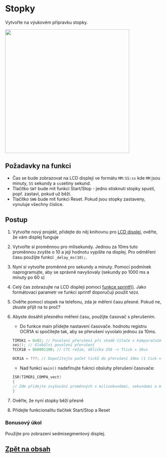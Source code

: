 # Stopky

Vytvořte na výukovém přípravku stopky. 

<img src="https://github.com/user-attachments/assets/fc7ba275-656b-448f-9df5-7d8b9a2ae141" width="400"/>

## Požadavky na funkci

- Čas se bude zobrazovat na LCD displeji ve formátu ```MM:SS:ss``` kde ```MM``` jsou minuty, ```SS``` sekundy a ```ss```setiny sekund.
- Tlačítko ```SW7``` bude mít funkci Start/Stop - jedno stisknutí stopky spustí, popř. zastaví, pokud už běží.
- Tlačítko ```SW6``` bude mít funkci Reset. Pokud jsou stopky zastaveny, vynuluje všechny číslice.


## Postup

1. Vytvořte nový projekt, přidejte do něj knihovnu pro [LCD displej](https://tomaschovanec.github.io/MIT/12_LCD.html), ověřte, že vám displej funguje
2. Vytvořte si proměnnou pro milisekundy. Jednou za 10ms tuto proměnnou zvyšte o 10 a její hodnotu vypište na displej. Pro odměření času použijte funkci ```_delay_ms(10);```.
3. Nyní si vytvořte proměnné pro sekundy a minuty. Pomocí podmínek naprogramujte, aby se správně navyšovaly (sekundy po 1000 ms a minuty po 60 s)
4. Celý čas zobrazujte na LCD displeji pomocí [funkce sprintf()](https://github.com/TomasChovanec/MIT/blob/main/12_LCD.md#ascii-k%C3%B3d-funkce-sprintf). Jako formátovací parametr ve funkci sprintf doporučuji použít ```%02d```.
5. Ověřte pomocí stopek na telefonu, zda je měření času přesné. Pokud ne, zkuste přijít na to proč?
6. Abyste dosáhli přesného měření času, použijte časovač s přerušením.
    - Do funkce main přidejte nastavení časovače. hodnotu registru OCR1A si spočítejte tak, aby se přerušení vyvolalo jednou za 10ms.

    ```c
    TIMSK1 = 0x02; // Povolení přerušení při shodě čítače s komparačním registrem OCR1A
    sei(); // Globální povolení přerušení
    TCCR1B = 0b0001100; // CTC režim, dělička 256 -> Ttick = 16us
    
    OCR1A = ???; // Dopočítejte počet ticků do přerušení 10ms (1 tick = 16us)
    ```
    
    - Nad funkcí ```main()``` nadefinujte fuknci obsluhy přerušení časovače:
      
    ```c
    ISR(TIMER1_COMPA_vect)
    {
    // Zde přidejte zvyšování proměnných s milisekundami, sekundami a minutami
    }
    ```

8. Ověřte, že nyní stopky běží přesně

9. Přidejte funkcionalitu tlačítek Start/Stop a Reset



### Bonusový úkol
Použijte pro zobrazení sedmisegmentový displej.


## [Zpět na obsah](README.md)
